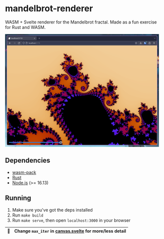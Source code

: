 # mandelbrot-renderer
WASM + Svelte renderer for the Mandelbrot fractal. Made as a fun exercise for Rust and WASM.

![Preview](./preview.png)

## Dependencies
- [wasm-pack](https://rustwasm.github.io/wasm-pack/installer/)
- [Rust](https://www.rust-lang.org/tools/install)
- [Node.js](https://nodejs.org/en/download/) (>= 16.13)

## Running
1. Make sure you've got the deps installed
2. Run `make build`
3. Run `make serve`, then open `localhost:3000` in your browser

| :memo:        | Change `max_iter` in [canvas.svelte](./ui/src/lib/canvas.svelte) for more/less detail       |
|---------------|:------------------------|